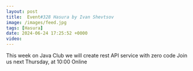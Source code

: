 ```yaml
---
layout: post
title:  Event#328 Hasura by Ivan Shevtsov
image: /images/feed.jpg
tags: [Hasura]
date: 2024-06-24 17:25:52 +0000
video: 
---
```


This week on Java Club we will create rest API service with zero code 
Join us next Thursday, at 10:00 Online
